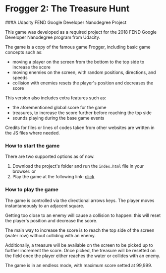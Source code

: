 # Frogger 2: The Treasure Hunt

###A Udacity FEND Google Developer Nanodegree Project

This game was developed as a required project for the 2018 FEND Google Developer Nanodegree program from Udacity.

The game is a copy of the famous game Frogger, including basic game concepts such as:
- moving a player on the screen from the bottom to the top side to increase the score
- moving enemies on the screen, with random positions, directions, and speeds
- collision with enemies resets the player's position and decreases the score

This version also includes extra features such as:
- the aforementioned global score for the game
- treasures, to increase the score further before reaching the top side
- sounds playing during the base game events

Credits for files or lines of codes taken from other websites are written in the JS files where needed.

### How to start the game

There are two supported options as of now.
1. Download the project's folder and run the `index.html` file in your browser.
or
2. Play the game at the following link: [click](https://gcostanzoweb.github.io/udacity-google/fend/frontend-nanodegree-arcade-game/http:// "click")

### How to play the game

The game is controlled via the directional arrows keys. The player moves instantaneously to an adjacent square.

Getting too close to an enemy will cause a collision to happen: this will reset the player's position and decrease the score.

The main way to increase the score is to reach the top side of the screen (water row) without colliding with an enemy.

Additionally, a treasure will be available on the screen to be picked up to further increment the score. Once picked, the treasure will be resetted on the field once the player either reaches the water or collides with an enemy.

The game is in an endless mode, with maximum score setted at 99,999.
